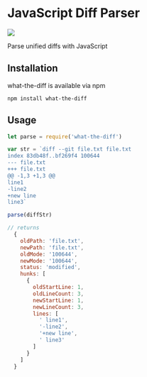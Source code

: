 # JavaScript Diff Parser

![](https://pbs.twimg.com/media/ByZVWXgIIAA5Y2D.png:large)

Parse unified diffs with JavaScript

## Installation

what-the-diff is available via npm

    npm install what-the-diff


## Usage

```javascript
let parse = require('what-the-diff')

var str = `diff --git file.txt file.txt
index 83db48f..bf269f4 100644
--- file.txt
+++ file.txt
@@ -1,3 +1,3 @@
line1
-line2
+new line
line3`

parse(diffStr)

// returns
  {
    oldPath: 'file.txt',
    newPath: 'file.txt',
    oldMode: '100644',
    newMode: '100644',
    status: 'modified',
    hunks: [
      {
        oldStartLine: 1,
        oldLineCount: 3,
        newStartLine: 1,
        newLineCount: 3,
        lines: [
          ' line1',
          '-line2',
          '+new line',
          ' line3'
        ]
      }
    ]
  }
```
